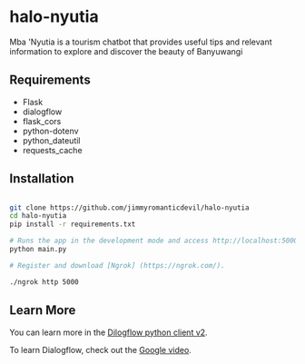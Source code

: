 # halo-nyutia
Mba 'Nyutia is a tourism chatbot that provides useful tips and relevant information to explore and discover the beauty of Banyuwangi

## Requirements

- Flask
- dialogflow 
- flask_cors 
- python-dotenv 
- python_dateutil
- requests_cache

## Installation

```sh

git clone https://github.com/jimmyromanticdevil/halo-nyutia
cd halo-nyutia
pip install -r requirements.txt

# Runs the app in the development mode and access http://localhost:5000/
python main.py

# Register and download [Ngrok] (https://ngrok.com/).

./ngrok http 5000

```

## Learn More

You can learn more in the [Dilogflow python client v2](https://dialogflow-python-client-v2.readthedocs.io/en/latest/?#using-dialogflow).

To learn Dialogflow, check out the [Google video](https://www.youtube.com/channel/UC1EXoqvR9VrmWnM9S47SfVA/videos).
